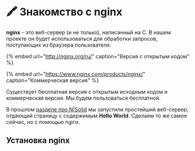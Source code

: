# 🖍 Знакомство с nginx

**nginx** - это веб-сервер \(и не только\), написанный на C. В нашем проекте он будет использоваться для обработки запросов, поступающих из браузера пользователя.

{% embed url="http://nginx.org/ru/" caption="Версия с открытым кодом" %}

{% embed url="https://www.nginx.com/products/nginx/" caption="Коммерческая версия" %}

Существует бесплатная версия с открытым исходным кодом и коммерческая версия. Мы будем пользоваться бесплатной.

В прошлом [разделе про N\|Solid](setting-up-nsolid.md) мы запустили простейший веб-сервер, отдающий страницу с содержимым **Hello World**. Сделаем то же самое сейчас, но с помощью nginx.

## Установка nginx

